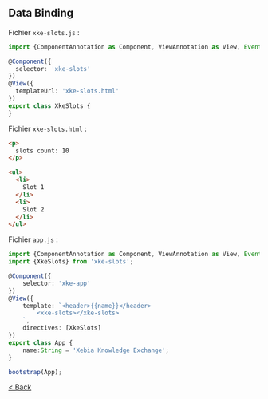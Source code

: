 ## Data Binding

Fichier `xke-slots.js` :

```typescript
import {ComponentAnnotation as Component, ViewAnnotation as View, Event, bootstrap} from 'angular2/angular2';

@Component({
  selector: 'xke-slots'
})
@View({
  templateUrl: 'xke-slots.html'
})
export class XkeSlots {
}
```


Fichier `xke-slots.html` :

```html
<p>
  slots count: 10
</p>

<ul>
  <li>
    Slot 1
  </li>
  <li>
    Slot 2
  </li>
</ul>
```

Fichier `app.js` :

```typescript
import {ComponentAnnotation as Component, ViewAnnotation as View, Event, bootstrap} from 'angular2/angular2';
import {XkeSlots} from 'xke-slots';

@Component({
    selector: 'xke-app'
})
@View({
    template: `<header>{{name}}</header>
        <xke-slots></xke-slots>
    `,
    directives: [XkeSlots]
})
export class App {
    name:String = 'Xebia Knowledge Exchange';
}

bootstrap(App);
```

[< Back](2-first-component.md)
